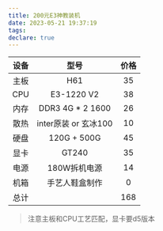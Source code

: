 ```yaml
---
title: 200元E3神教装机
date: 2023-05-21 19:37:19
tags:
declare: true
---
```

| 设备 | 型号              | 价格 |
| :----: | :----------------: | :--: |
| 主板 | H61              | 35 |
| CPU  | E3-1220 V2       | 38 |
| 内存 | DDR3 4G * 2 1600 | 26 |
| 散热 | inter原装 or 玄冰100 | 10 |
| 硬盘 | 120G + 500G | 45 |
| 显卡 | GT240 | 35 |
| 电源 | 180W拆机电源 | 14 |
| 机箱 | 手艺人鞋盒制作 | 0 |
| 总计 |  | 168 |

> 注意主板和CPU工艺匹配，显卡要d5版本
